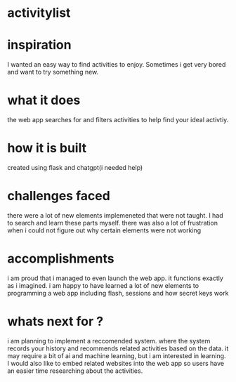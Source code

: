 # activitylist
# inspiration
I wanted an easy way to find activities to enjoy. Sometimes i get very bored and want to try something new.

# what it does
the web app searches for and filters activities to help find your ideal activtiy.

# how it is built
created using flask and chatgpt(i needed help)

# challenges faced
there were a lot of new elements implemeneted that were not taught. I had to search and learn these parts myself. there was also a lot of frustration when i could not figure out why certain elements were not working

# accomplishments
i am proud that i managed to even launch the web app. it functions exactly as i imagined. i am happy to have learned a lot of new elements to programming a web app including flash, sessions and how secret keys work

# whats next for <ActivtiyList>?
i am planning to implement a reccomended system. where the system records your history and recommends related activities based on the data. it may require a bit of ai and machine learning, but i am interested in learning. I would also like to embed related websites into the web app so users have an easier time researching about the activities.
